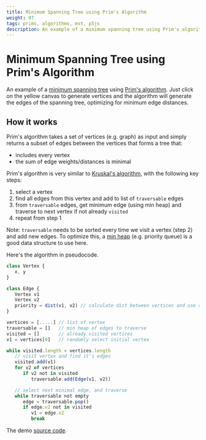 ```yaml
---
title: Minimum Spanning Tree using Prim's Algorithm
weight: 97
tags: prims, algorithms, mst, p5js
description: An example of a minimum spanning tree using Prim's algorithm
---
```


# Minimum Spanning Tree using Prim's Algorithm

An example of a [minimum spanning tree](https://en.wikipedia.org/wiki/Minimum_spanning_tree) using [Prim's algorithm](https://en.wikipedia.org/wiki/Prim%27s_algorithm). Just click on the yellow canvas to generate vertices and the algorithm will generate the edges of the spanning tree, optimizing for minimum edge distances.

<div class="center">
<div id="sketch" class="w-100"></div>
</div>

<script src="/static/js/p5.js"></script>
<script src="/static/js/minimum-spanning-tree.js"></script>

## How it works

Prim's algorithm takes a set of vertices (e.g. graph) as input and simply returns a subset of edges between the vertices that forms a tree that:

* includes every vertex
* the sum of edge weights/distances is minimal

Prim's algorithm is very similar to [Kruskal's algorithm](/til/kruskal-maze-generator/), with the following key steps:

 1. select a vertex
 2. find all edges from this vertex and add to list of `traversable` edges
 3. from `traversable` edges, get minimum edge (using min heap) and traverse to next vertex if not already `visited`
 4. repeat from step 1
 

Note: `traversable` needs to be sorted every time we visit a vertex (step 2) and add new edges. To optimize this, a [min heap](https://github.com/ikumen/today-i-learned/blob/main/src/main/java/com/gnoht/til/datastructures/Heap.java) (e.g. priority queue) is a good data structure to use here.


Here's the algorithm in pseudocode.

```javascript
class Vertex {
   x, y
}

class Edge {
   Vertex v1
   Vertex v2
   priority = dist(v1, v2) // calculate dist between vertices and use as priority
}

vertices = [.....] // list of vertex
traversable = []   // min heap of edges to traverse
visited = []       // already visited vertices
v1 = vertices[0]   // randomly select initial vertex

while visited.length < vertices.length
   // visit vertex and find it's edges
   visited.add(v1)
   for v2 of vertices
      if v2 not in visited
         traversable.add(Edge(v1, v2))

   // select next minimal edge, and traverse
   while traversable not empty
      edge = traversable.pop()
      if edge.v2 not in visited
         v1 = edge.v2
         break
```

The demo [source code](https://github.com/ikumen/today-i-learned/blob/main/src/main/resources/META-INF/resources/static/js/minimum-spanning-tree.js).